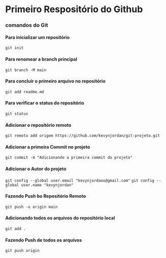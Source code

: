 # Primeiro Respositório do Github
### comandos do Git
#### Para inicializar um repositório
`git init`
#### Para renomear a branch principal
`git branch -M main`
#### Para concluir o primeiro arquivo no repositório 
`git add readme.md`
#### Para verificar o status do repositório
`git status`
#### Adicionar o repositório remoto
`git remoto add origem https://github.com/kevynjordan/git-projeto.git`
#### Adicionar a primeira Commit no projeto
`git commit -m "Adicionando a primeira commit do projeto"`
#### Adicionar o Autor do projeto
`git config --global user.email "kevynjordaoo@gmail.com"`
`git config --global user.name "kevynjordan"`
#### Fazendo Push bo Repositório Remoto
`git push -u origin main`
#### Adicionando todos os arquivos do repositório local
`git add .`
#### Fazendo Push de todos os arquivos
`git push origin` 

